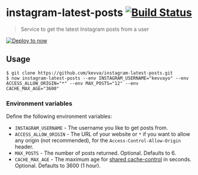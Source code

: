 # instagram-latest-posts [![Build Status](https://travis-ci.com/kevva/instagram-latest-posts.svg?branch=master)](https://travis-ci.com/kevva/instagram-latest-posts)

> Service to get the latest Instagram posts from a user

[![Deploy to now](https://deploy.now.sh/static/button.svg)](https://zeit.co/new/project?template=kevva/instagram-latest-posts)


## Usage

```
$ git clone https://github.com/kevva/instagram-latest-posts.git
$ now instagram-latest-posts --env INSTAGRAM_USERNAME="kevvayo" --env ACCESS_ALLOW_ORIGIN="*" --env MAX_POSTS="12" --env CACHE_MAX_AGE="3600"
```

### Environment variables

Define the following environment variables:

- `INSTAGRAM_USERNAME` - The username you like to get posts from.
- `ACCESS_ALLOW_ORIGIN` - The URL of your website or `*` if you want to allow any origin (not recommended), for the `Access-Control-Allow-Origin` header.
- `MAX_POSTS` - The number of posts returned. Optional. Defaults to 6.
- `CACHE_MAX_AGE` - The maximum age for [shared cache-control](https://zeit.co/docs/v2/advanced/concepts/cdn-and-global-distribution/#smart-cdn) in seconds. Optional. Defaults to 3600 (1 hour).
